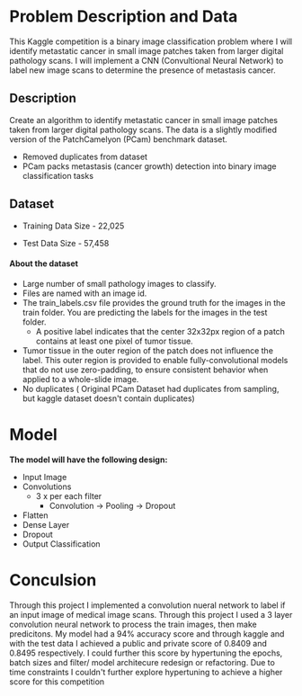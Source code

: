 # Problem Description and Data
This Kaggle competition is a binary image classification problem where I will identify metastatic cancer in small image patches taken from larger digital pathology scans. I will implement a CNN (Convultional Neural Network) to label new image scans to determine the presence of metastasis cancer.

## Description 
Create an algorithm to identify metastatic cancer in small image patches taken from larger digital pathology scans. The data is a slightly modified version of the PatchCamelyon (PCam) benchmark dataset.
- Removed duplicates from dataset 
- PCam packs metastasis (cancer growth) detection into binary image classification tasks


## Dataset 
- Training Data Size - 22,025

- Test Data Size - 57,458

#### About the dataset
- Large number of small pathology images to classify. 
- Files are named with an image id. 
- The train_labels.csv file provides the ground truth for the images in the train folder. You are predicting the labels for the images in the test folder. 
    - A positive label indicates that the center 32x32px region of a patch contains at least one pixel of tumor tissue. 
- Tumor tissue in the outer region of the patch does not influence the label. This outer region is provided to enable fully-convolutional models that do not use zero-padding, to ensure consistent behavior when applied to a whole-slide image.
- No duplicates ( Original PCam Dataset had duplicates from sampling, but kaggle dataset doesn't contain duplicates)

# Model

**The model will have the following design:**
- Input Image 
- Convolutions
    - 3 x per each filter
        - Convolution -> Pooling -> Dropout 
- Flatten
- Dense Layer
- Dropout
- Output Classification 

# Conculsion 

Through this project I implemented a convolution nueral network to label if an input image of medical image scans. Through this project I used a 3 layer convolution neural network to process the train images, then make predicitons. My model had a 94% accuracy score and through kaggle and with the test data I achieved a public and private score of 0.8409 and 0.8495 respectively. I could further this score by hypertuning the epochs, batch sizes and filter/ model architecure redesign or refactoring.
Due to time constraints I couldn't further explore hypertuning to achieve a higher score for this competition 
